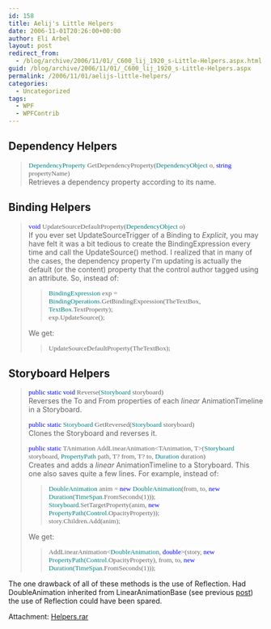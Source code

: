```yaml
---
id: 158
title: Aelij's Little Helpers
date: 2006-11-01T20:26:00+00:00
author: Eli Arbel
layout: post
redirect_from:
  - /blog/archive/2006/11/01/_C600_lij_1920_s-Little-Helpers.aspx.html
guid: /blog/archive/2006/11/01/_C600_lij_1920_s-Little-Helpers.aspx
permalink: /2006/11/01/aelijs-little-helpers/
categories:
  - Uncategorized
tags:
  - WPF
  - WPFContrib
---
```


## Dependency Helpers 

> <span style="font-size:10pt;font-family:Consolas;background-color:white;"><span style="font-size:10pt;color:teal;font-family:Consolas;background-color:white;">DependencyProperty </span>GetDependencyProperty(<span style="color:teal;">DependencyObject</span> o, <span style="color:blue;">string</span> propertyName)</span>  
> Retrieves a dependency property according to its name. 

## Binding Helpers 

> <span style="font-size:10pt;font-family:Consolas;"><span style="color:blue;background-color:white;">void</span><span style="background-color:white;"> UpdateSourceDefaultProperty(<span style="color:teal;">DependencyObject</span> o)</span></span>  
> If you ever set UpdateSourceTrigger of a Binding to _Explicit_, you may have felt it was a bit tedious to create the BindingExpression every time and call the UpdateSource() method. I realized that in many of the cases, the dependency property I'm updating is actually the default (or the content) property that the control author tagged using an attribute. So, instead of: 
> 
> > <span style="font-size:10pt;font-family:Consolas;"><span style="color:teal;background-color:white;">BindingExpression</span><span style="background-color:white;"> exp = <span style="color:teal;">BindingOperations</span>.GetBindingExpression(TheTextBox, <span style="color:teal;">TextBox</span>.TextProperty);</span><br />exp.UpdateSource(); </span>
> 
> We get:
> 
> > <span style="font-size:10pt;font-family:Consolas;"><span style="background-color:white;">UpdateSourceDefaultProperty</span>(<span style="background-color:white;">TheTextBox</span>); </span>

## Storyboard Helpers 

> <span style="font-size:10pt;font-family:Consolas;"><span style="color:blue;background-color:white;">public</span><span style="background-color:white;"> <span style="color:blue;">static</span> <span style="color:blue;">void</span> Reverse(<span style="color:teal;">Storyboard</span> storyboard)</span></span>  
> Reverses the To and From properties of each _linear_ AnimationTimeline in a Storyboard. 
> 
> <span style="font-size:10pt;font-family:Consolas;"><span style="color:blue;background-color:white;">public</span><span style="background-color:white;"> <span style="color:blue;">static</span> <span style="color:teal;">Storyboard</span> GetReversed(<span style="color:teal;">Storyboard</span> storyboard)</span></span>  
> Clones the Storyboard and reverses it. 
> 
> <span style="font-size:10pt;font-family:Consolas;"><span style="color:blue;background-color:white;">public</span><span style="background-color:white;"> <span style="color:blue;">static</span> TAnimation AddLinearAnimation<TAnimation, T>(<span style="color:teal;">Storyboard</span> storyboard, <span style="color:teal;">PropertyPath</span> path, T? from, T? to, <span style="color:teal;">Duration</span> duration)</span></span>  
> Creates and adds a _linear_ AnimationTimeline to a Storyboard. This one also saves quite a few lines. For example, instead of: 
> 
> > <span style="font-size:10pt;font-family:Consolas;"><span style="color:teal;background-color:white;">DoubleAnimation</span><span style="background-color:white;"> anim = <span style="color:blue;">new</span> <span style="color:teal;">DoubleAnimation</span>(from, to, <span style="color:blue;">new</span> <span style="color:teal;">Duration</span>(<span style="color:teal;">TimeSpan</span>.FromSeconds(1)));<br /></span></span><span style="font-size:10pt;font-family:Consolas;"><span style="color:teal;background-color:white;">Storyboard</span><span style="background-color:white;">.SetTargetProperty(anim, <span style="color:blue;">new</span> <span style="color:teal;">PropertyPath</span>(<span style="color:teal;">Control</span>.OpacityProperty));<br /></span></span><span style="font-size:10pt;font-family:Consolas;background-color:white;">story.Children.Add(anim);</span> 
> 
> We get: 
> 
> > <span style="font-size:10pt;font-family:Consolas;"><span style="background-color:white;">AddLinearAnimation<<span style="color:teal;">DoubleAnimation</span>, <span style="color:blue;">double</span>>(story, <span style="color:blue;">new</span> <span style="color:teal;">PropertyPath</span>(<span style="color:teal;">Control</span>.OpacityProperty), from, to, <span style="color:blue;">new</span> <span style="color:teal;">Duration</span>(<span style="color:teal;">TimeSpan</span>.FromSeconds(1)))</span>;</span> 

The one drawback of all of these methods is the use of Reflection. Had DoubleAnimation inherited from LinearAnimationBase<double> (see previous [post](https://arbel.net/blog/archive/2006/10/31/Creating-new-animation-types.aspx)) the use of Reflection could have been spared.

Attachment: [Helpers.rar](https://arbel.net/attachments/Helpers.rar)